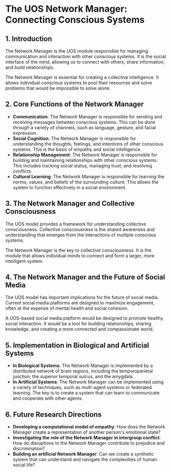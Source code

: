 # The UOS Network Manager: Connecting Conscious Systems

## 1. Introduction

The Network Manager is the UOS module responsible for managing communication and interaction with other conscious systems. It is the social interface of the mind, allowing us to connect with others, share information, and build relationships.

The Network Manager is essential for creating a collective intelligence. It allows individual conscious systems to pool their resources and solve problems that would be impossible to solve alone.

## 2. Core Functions of the Network Manager

*   **Communication**: The Network Manager is responsible for sending and receiving messages between conscious systems. This can be done through a variety of channels, such as language, gesture, and facial expression.
*   **Social Cognition**: The Network Manager is responsible for understanding the thoughts, feelings, and intentions of other conscious systems. This is the basis of empathy and social intelligence.
*   **Relationship Management**: The Network Manager is responsible for building and maintaining relationships with other conscious systems. This includes tracking social status, managing trust, and resolving conflicts.
*   **Cultural Learning**: The Network Manager is responsible for learning the norms, values, and beliefs of the surrounding culture. This allows the system to function effectively in a social environment.

## 3. The Network Manager and Collective Consciousness

The UOS model provides a framework for understanding collective consciousness. Collective consciousness is the shared awareness and understanding that emerges from the interactions of multiple conscious systems.

The Network Manager is the key to collective consciousness. It is the module that allows individual minds to connect and form a larger, more intelligent system.

## 4. The Network Manager and the Future of Social Media

The UOS model has important implications for the future of social media. Current social media platforms are designed to maximize engagement, often at the expense of mental health and social cohesion.

A UOS-based social media platform would be designed to promote healthy social interaction. It would be a tool for building relationships, sharing knowledge, and creating a more connected and compassionate world.

## 5. Implementation in Biological and Artificial Systems

*   **In Biological Systems**: The Network Manager is implemented by a distributed network of brain regions, including the temporoparietal junction, the superior temporal sulcus, and the amygdala.
*   **In Artificial Systems**: The Network Manager can be implemented using a variety of techniques, such as multi-agent systems or federated learning. The key is to create a system that can learn to communicate and cooperate with other agents.

## 6. Future Research Directions

*   **Developing a computational model of empathy**: How does the Network Manager create a representation of another person's emotional state?
*   **Investigating the role of the Network Manager in intergroup conflict**: How do disruptions to the Network Manager contribute to prejudice and discrimination?
*   **Building an artificial Network Manager**: Can we create a synthetic system that can understand and navigate the complexities of human social life?
